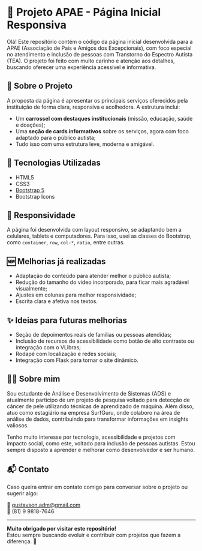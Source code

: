 # 💙 Projeto APAE - Página Inicial Responsiva

Olá! Este repositório contém o código da página inicial desenvolvida para a APAE (Associação de Pais e Amigos dos Excepcionais), com foco especial no atendimento e inclusão de pessoas com Transtorno do Espectro Autista (TEA). O projeto foi feito com muito carinho e atenção aos detalhes, buscando oferecer uma experiência acessível e informativa.

## 🧠 Sobre o Projeto

A proposta da página é apresentar os principais serviços oferecidos pela instituição de forma clara, responsiva e acolhedora. A estrutura inclui:

- Um **carrossel com destaques institucionais** (missão, educação, saúde e doações);
- Uma **seção de cards informativos** sobre os serviços, agora com foco adaptado para o público autista;
- Tudo isso com uma estrutura leve, moderna e amigável.

## 🔧 Tecnologias Utilizadas

- HTML5
- CSS3
- [Bootstrap 5](https://getbootstrap.com/)
- Bootstrap Icons


## 📱 Responsividade

A página foi desenvolvida com layout responsivo, se adaptando bem a celulares, tablets e computadores. Para isso, usei as classes do Bootstrap, como `container`, `row`, `col-*`, `ratio`, entre outras.

## 🆕 Melhorias já realizadas

- Adaptação do conteúdo para atender melhor o público autista;
- Redução do tamanho do vídeo incorporado, para ficar mais agradável visualmente;
- Ajustes em colunas para melhor responsividade;
- Escrita clara e afetiva nos textos.

## ✨ Ideias para futuras melhorias

- Seção de depoimentos reais de famílias ou pessoas atendidas;
- Inclusão de recursos de acessibilidade como botão de alto contraste ou integração com o VLibras;
- Rodapé com localização e redes sociais;
- Integração com Flask para tornar o site dinâmico.

## 🙋‍♂️ Sobre mim

Sou estudante de Análise e Desenvolvimento de Sistemas (ADS) e atualmente participo de um projeto de pesquisa voltado para detecção de câncer de pele utilizando técnicas de aprendizado de máquina. Além disso, atuo como estagiário na empresa SurfGuru, onde colaboro na área de análise de dados, contribuindo para transformar informações em insights valiosos.

Tenho muito interesse por tecnologia, acessibilidade e projetos com impacto social, como este, voltado para inclusão de pessoas autistas. Estou sempre disposto a aprender e melhorar como desenvolvedor e ser humano.

## 📬 Contato

Caso queira entrar em contato comigo para conversar sobre o projeto ou sugerir algo:

📧 gustavson.adm@gmail.com  
📱 (81) 9 9818-7646

---

**Muito obrigado por visitar este repositório!**  
Estou sempre buscando evoluir e contribuir com projetos que fazem a diferença. 💙
